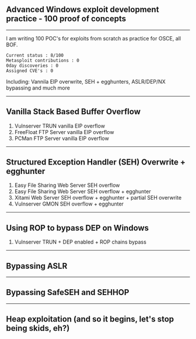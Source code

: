 ## Advanced Windows exploit development practice - 100 proof of concepts
----
I am writing 100 POC's for exploits from scratch as practice for OSCE, all BOF. 

```
Current status : 8/100
Metasploit contributions : 0
0day discoveries : 0
Assigned CVE's : 0
```

Including: Vannila EIP overwrite, SEH + egghunters, ASLR/DEP/NX bypassing and much more

----
## Vanilla Stack Based Buffer Overflow

1. Vulnserver TRUN vanilla EIP overflow
2. FreeFloat FTP Server vanilla EIP overflow
2. PCMan FTP Server vanilla EIP overflow

----
## Structured Exception Handler (SEH) Overwrite + egghunter

1. Easy File Sharing Web Server SEH overflow
2. Easy File Sharing Web Server SEH overflow + egghunter
3. Xitami Web Server SEH overflow + egghunter + partial SEH overwrite
4. Vulnserver GMON SEH overflow + egghunter

----
## Using ROP to bypass DEP on Windows

1. Vulnserver TRUN + DEP enabled + ROP chains bypass

----
## Bypassing ASLR

----
## Bypassing SafeSEH and SEHHOP

----
## Heap exploitation (and so it begins, let's stop being skids, eh?)

